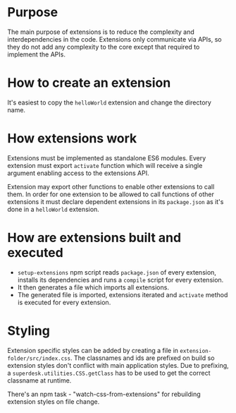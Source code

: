 # Purpose

The main purpose of extensions is to reduce the complexity and interdependencies in the code. Extensions only communicate via APIs, so they do not add any complexity to the core except that required to implement the APIs.

# How to create an extension

It's easiest to copy the `helloWorld` extension and change the directory name.

# How extensions work

Extensions must be implemented as standalone ES6 modules. Every extension must export `activate` function which will receive a single argument enabling access to the extensions API.

Extension may export other functions to enable other extensions to call them. In order for one extension to be allowed to call functions of other extensions it must declare dependent extensions in its `package.json` as it's done in a `helloWorld` extension.

# How are extensions built and executed

* `setup-extensions` npm script reads `package.json` of every extension, installs its dependencies and runs a `compile` script for every extension.
* It then generates a file which imports all extensions.
* The generated file is imported, extensions iterated and `activate` method is executed for every extension.


# Styling

Extension specific styles can be added by creating a file in `extension-folder/src/index.css`. The classnames and ids are prefixed on build so extension styles don't conflict with main application styles. Due to prefixing, a `superdesk.utilities.CSS.getClass` has to be used to get the correct classname at runtime.

There's an npm task - "watch-css-from-extensions" for rebuilding extension styles on file change.